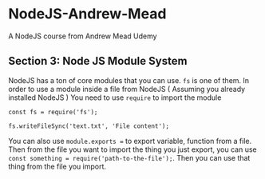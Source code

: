 # NodeJS-Andrew-Mead
A NodeJS course from Andrew Mead Udemy

## Section 3: Node JS Module System 
NodeJS has a ton of core modules that you can use. `fs` is one of them. In order to use a module inside a file from NodeJS ( Assuming you already installed NodeJS ) You need to use `require` to import the module 

```
const fs = require('fs');

fs.writeFileSync('text.txt', 'File content');
```

You can also use `module.exports =` to export variable, function from a file. Then from the file you want to import the thing you just export, you can use `const something = require('path-to-the-file');`. Then you can use that thing from the file you import.